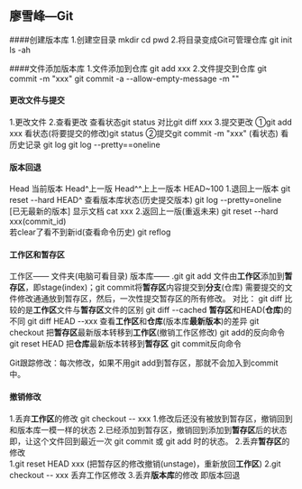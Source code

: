## 廖雪峰—Git

####创建版本库
1.创建空目录	mkdir cd pwd
2.将目录变成Git可管理仓库	git init	ls -ah

####文件添加版本库
1.文件添加到仓库	git add xxx
2.文件提交到仓库	git commit -m "xxx"		git commit -a --allow-empty-message -m ""

#### 更改文件与提交
1.更改文件
2.查看更改	查看状态git status	对比git diff xxx
3.提交更改	①git add xxx	看状态(将要提交的修改)git status	②提交git commit -m "xxx"	(看状态)
看历史记录	git log		git log --pretty==oneline

#### 版本回退
Head 当前版本	Head^上一版	 Head^^上上一版本	HEAD~100
1.退回上一版本	git reset --hard HEAD^
	查看版本库状态(历史提交版本)	git log --pretty=oneline	[已无最新的版本]
	显示文档 cat xxx
2.返回上一版(重返未来)		git reset --hard xxx(commit_id)		
	若clear了看不到新id(查看命令历史)	git reflog

#### 工作区和暂存区
工作区——	文件夹(电脑可看目录)
版本库——	.git
git add 文件由**工作区**添加到**暂存区**，即stage(index)；git commit将**暂存区**内容提交到**分支**(仓库)
需要提交的文件修改通通放到暂存区，然后，一次性提交暂存区的所有修改。
对比：
git diff 	比较的是**工作区**文件与**暂存区**文件的区别
git diff --cached	**暂存区**和HEAD(**仓库**)的不同
git diff HEAD --xxx	查看**工作区**和**仓库**(版本库**最新版本**)的差异
git checkout	把**暂存区**最新版本转移到**工作区**(撤销工作区修改)		git add的反向命令
git reset HEAD	把**仓库**最新版本转移到**暂存区**	git commit反向命令

Git跟踪修改：每次修改，如果不用git add到暂存区，那就不会加入到commit中。

#### 撤销修改
1.丢弃**工作区**的修改	git checkout -- xxx
	1.修改后还没有被放到暂存区，撤销回到和版本库一模一样的状态
	2.已经添加到暂存区，撤销回到添加到**暂存区**后的状态
即，让这个文件回到最近一次 git commit 或 git add 时的状态。
2.丢弃**暂存区**的修改	
	1.git reset HEAD xxx	(把暂存区的修改撤销(unstage)，重新放回**工作区**)
	2.git checkout -- xxx 	丢弃工作区修改
3.丢弃**版本库**的修改	即版本回退













